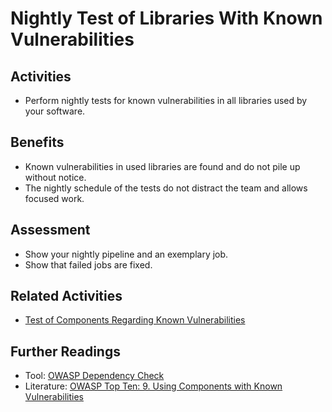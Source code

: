 # Nightly Test of Libraries With Known Vulnerabilities

## Activities

- Perform nightly tests for known vulnerabilities in all libraries used by your software.

## Benefits

- Known vulnerabilities in used libraries are found and do not pile up without notice.
- The nightly schedule of the tests do not distract the team and allows focused work.

## Assessment

- Show your nightly pipeline and an exemplary job.
- Show that failed jobs are fixed.

## Related Activities

- [Test of Components Regarding Known Vulnerabilities](../yellow/test-of-components-regarding-known-vulnerabilities.md)

## Further Readings

- Tool: [OWASP Dependency Check](https://owasp.org/www-project-dependency-check/)
- Literature: [OWASP Top Ten: 9. Using Components with Known Vulnerabilities](https://owasp.org/www-project-top-ten/2017/A9_2017-Using_Components_with_Known_Vulnerabilities)
